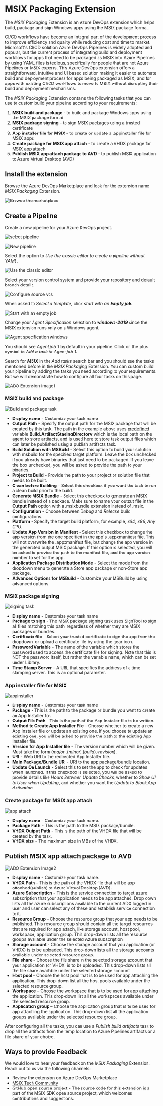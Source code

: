 # MSIX Packaging Extension

The *MSIX Packaging* Extension is an Azure DevOps extension which helps build, package and sign Windows apps using the MSIX package format.

CI/CD workflows have become an integral part of the development process to improve efficiency and quality while reducing cost and time to market. Microsoft's CI/CD solution Azure DevOps Pipelines is widely adopted and popular, but the current process of integrating build and deployment workflows for apps that need to be packaged as MSIX into Azure Pipelines by using YAML files is tedious, specifically for people that are not Azure Pipelines or MSIX experts. This Azure DevOps extension offers a straightforward, intuitive and UI based solution making it easier to automate build and deployment process for apps being packaged as MSIX, and for apps with existing CI/CD workflows to move to MSIX without disrupting their build and deployment mechanisms.

The *MSIX Packaging* Extension contains the following tasks that you can use to custom build your pipeline according to your requirements:

1. **MSIX build and package** - to build and package Windows apps using the MSIX package format
2. **MSIX package signing** - to sign MSIX packages using a trusted certificate
3. **App installer file for MSIX** - to create or update a .appinstaller file for MSIX apps
4. **Create package for MSIX app attach** - to create a VHDX package for MSIX app attach
5. **Publish MSIX app attach package to AVD** – to publish MSIX application to Azure Virtual Desktop (AVD)  

## Install the extension

Browse the Azure DevOps Marketplace and look for the extension name *MSIX Packaging* Extension.

![Browse the marketplace](images/msix-packaging-ext/browse-marketplace.png)

## Create a Pipeline

Create a new pipeline for your Azure DevOps project.

![select pipeline](images/msix-packaging-ext/select-pipeline.png)

![New pipeline](images/msix-packaging-ext/new-pipeline.png)

Select the option to *Use the classic editor to create a pipeline without YAML*.

![Use the classic editor](images/msix-packaging-ext/classic-editor.png)

Select your version control system and provide your repository and default branch details.

![Configure source vcs](images/msix-packaging-ext/vcs.png)

When asked to *Select a template*, click *start with an **Empty job***.

![Start with an empty job](images/msix-packaging-ext/empty-job.png)

Change your *Agent Specification* selection to ***windows-2019*** since the MSIX extension runs only on a Windows agent.

![Agent specification windows](images/msix-packaging-ext/agent-specification.png)

You should see *Agent job 1* by default in your pipeline. Click on the plus symbol to *Add a task to Agent job 1*.

Search for ***MSIX*** in the *Add tasks* search bar and you should see the tasks mentioned before in the *MSIX Packaging* Extension. You can custom build your pipeline by adding the tasks you need according to your requirements. But we will demonstrate how to configure all four tasks on this page.

<img alt="ADO Extension Image1" src="https://github.com/microsoft/msix-packaging/assets/15215151/f04b53d6-d670-4cfd-8ddd-b6fa0f303114">

### MSIX build and package

![Build and package task](images/msix-packaging-ext/build-and-package.png)

- **Display name** - Customize your task name
- **Output Path** - Specify the output path for the MSIX package that will be created by this task. The path in the example above uses [predefined variable](https://docs.microsoft.com/azure/devops/pipelines/build/variables) **Build.ArtifactStagingDirectory** which is the local path on the agent to store artifacts, and is used here to store task output files which can later be published using a publish artifacts task.
- **Build Solution with MSBuild** - Select this option to build your solution with msbuild for the specified target platform. Leave the box unchecked if you already have binaries that just need to be packaged. If you leave the box unchecked, you will be asked to provide the path to your binaries.
- **Project to Build** - Provide the path to your project or solution file that needs to be built.
- **Clean before Building** - Select this checkbox if you want the task to run a clean build prior to the build.
- **Generate MSIX Bundle** - Select this checkbox to generate an MSIX bundle instead of a package. Make sure to name your output file in the **Output Path** option with a .msixbundle extension instead of .msix.
- **Configuration** - Choose between *Debug* and *Release* build configurations.
- **Platform** - Specify the target build platform, for example, *x64*, *x86*, *Any CPU*.
- **Update App Version in Manifest** - Select this checkbox to change the app version from the one specified in the app's .appxmanifest file. This will not overwrite the .appxmanifest file, but change the app version in the generated output MSIX package. If this option is selected, you will be asked to provide the path to the manifest file, and the app version number to set for the app.
- **Application Package Distribution Mode** - Select the mode from the dropdown menu to generate a Store app package or non-Store app package.
- **Advanced Options for MSBuild** - Customize your MSBuild by using advanced options.

### MSIX package signing

![signing task](images/msix-packaging-ext/signing.png)

- **Display name** - Customize your task name
- **Package to sign** - The MSIX package signing task uses SignTool to sign all files matching this path, regardless of whether they are MSIX packages or bundles.
- **Certificate file** - Select your trusted certificate to sign the app from the dropdown, or upload a certificate file by using the gear icon.
- **Password Variable** - The name of the variable which stores the password used to access the certificate file for signing. Note that this is NOT the password itself, but rather the variable name, which can be set under Library.
- **Time Stamp Server** - A URL that specifies the address of a time stamping server. This is an optional parameter.

### App installer file for MSIX

![appinstaller](images/msix-packaging-ext/app-installer.png)

- **Display name** - Customize your task name
- **Package** - This is the path to the package or bundle you want to create an App Installer for.
- **Output File Path** - This is the path of the App Installer file to be written.
- **Method to Create App Installer File** - Choose whether to create a new App Installer file or update an existing one. If you choose to update an existing one, you will be asked to provide the path to the existing App Installer file.
- **Version for App Installer file** - The version number which will be given. Must take the form (*major*).(*minor*).(*build*).(*revision*).
- **URI** - Web URI to the redirected App Installer file.
- **Main Package/Bundle URI** - URI to the app package/bundle location.
- **Update On Launch** - Select this to set the app to check for updates when launched. If this checkbox is selected, you will be asked to provide details like *Hours Between Update Checks*, whether to *Show UI to User when Updating*, and whether you want the *Update to Block App Activation*.

### Create package for MSIX app attach

![app attach](images/msix-packaging-ext/app-attach.png)

- **Display name** - Customize your task name.
- **Package Path** - This is the path to the MSIX package/bundle.
- **VHDX Output Path** - This is the path of the VHDX file that will be created by the task.
- **VHDX size** - The maximum size in MBs of the VHDX.

## Publish MSIX app attach package to AVD

<img alt="ADO Extension Image2" src="https://github.com/microsoft/msix-packaging/assets/15215151/b62a15a8-2d11-4622-9356-5de85a931365">

- **Display name** - Customize your task name.
- **VHDX Path** - This is the path of the VHDX file that will be app attached(publish) to Azure Virtual Desktop (AVD).
- **Azure Subscription** - This is the service connection to target azure subscription that your application needs to be app attached. Drop down lists all the azure subscriptions available to the current ADO logged in user and user can select any of these and establish service connection to it.
- **Resource Group** - Choose the resource group that your app needs to be published. This resource group should contain all the target resources that are required for app attach, like storage account, host pool, workspace, application group. This drop-down lists all the resource groups available under the selected Azure subscription
- **Storage account** - Choose the storage account that you application (or VHDX) is to be uploaded. This drop-down lists all the storage accounts available under selected resource group.
- **File share** - Choose the file share in the selected storage account that your application (or VHDX) is to be uploaded. This drop-down lists all the file share available under the selected storage account.
- **Host pool** - Choose the host pool that is to be used for app attaching the application. This drop-down list all the host pools available under the selected resource group.
- **Workspace** – Choose the workspace that is to be used for app attaching the application. This drop-down list all the workspaces available under the selected resource group.
- **Application group** – Choose the application group that is to be used for app attaching the application. This drop-down list all the application groups available under the selected resource group.

After configuring all the tasks, you can use a *Publish build artifacts* task to drop all the artifacts from the temp location to Azure Pipelines artifacts or a file share of your choice.

## Ways to provide Feedback

We would love to hear your feedback on the *MSIX Packaging* Extension. Reach out to us via the following channels:

- Review the extension on Azure DevOps Marketplace
- [MSIX Tech Community](https://techcommunity.microsoft.com/t5/msix/ct-p/MSIX)
- [GitHub open source project](https://github.com/microsoft/msix-packaging/tree/master/tools/pipelines-tasks) - The source code for this extension is a part of the MSIX SDK open source project, which welcomes contributions and suggestions.
